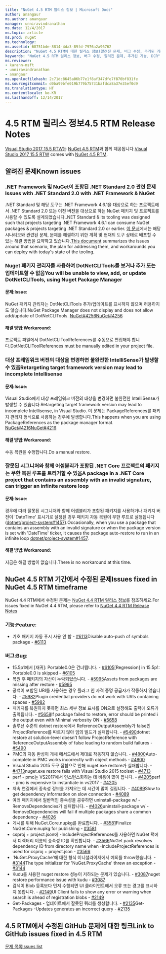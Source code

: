 ```yaml
---
title: "NuGet 4.5 RTM 릴리스 정보 | Microsoft Docs"
author: anangaur
ms.author: anangaur
manager: unniravindranathan
ms.date: 12/4/2017
ms.topic: article
ms.prod: nuget
ms.technology: 
ms.assetid: 68751bde-8814-4da3-89fd-7976a2a96762
description: "NuGet 4.5 RTM에 대한 릴리스 정보(알려진 문제, 버그 수정, 추가된 기능 및 DCR 포함)"
keywords: "NuGet 4.5 RTM 릴리스 정보, 버그 수정, 알려진 문제, 추가된 기능, DCR"
ms.reviewer:
- karann-msft
- unniravindranathan
- anangaur
ms.openlocfilehash: 2c71dc8645a06b77e1f8af347dfe7f870bf831fe
ms.sourcegitcommit: d0ba99bfe019b779b75731bafdca8a37e35ef0d9
ms.translationtype: HT
ms.contentlocale: ko-KR
ms.lasthandoff: 12/14/2017
---
```

# <a name="45-rtm-release-notes"></a><span data-ttu-id="776b3-104">4.5 RTM 릴리스 정보</span><span class="sxs-lookup"><span data-stu-id="776b3-104">4.5 RTM Release Notes</span></span>

<span data-ttu-id="776b3-105">[Visual Studio 2017 15.5 RTW](https://www.visualstudio.com/news/releasenotes/vs2017-relnotes)는 [NuGet 4.5 RTM](https://dist.nuget.org/win-x86-commandline/v4.5.0/nuget.exe)과 함께 제공됩니다.</span><span class="sxs-lookup"><span data-stu-id="776b3-105">[Visual Studio 2017 15.5 RTW](https://www.visualstudio.com/news/releasenotes/vs2017-relnotes) comes with [NuGet 4.5 RTM](https://dist.nuget.org/win-x86-commandline/v4.5.0/nuget.exe).</span></span>

## <a name="known-issues"></a><span data-ttu-id="776b3-106">알려진 문제</span><span class="sxs-lookup"><span data-stu-id="776b3-106">Known issues</span></span>

### <a name="issues-with-net-standard-20-with-net-framework--nuget"></a><span data-ttu-id="776b3-107">.NET Framework 및 NuGet이 포함된 .NET Standard 2.0 관련 문제</span><span class="sxs-lookup"><span data-stu-id="776b3-107">Issues with .NET Standard 2.0 with .NET Framework & NuGet</span></span> 
<span data-ttu-id="776b3-108">.NET Standard 및 해당 도구는 .NET Framework 4.6.1을 대상으로 하는 프로젝트에서 .NET Standard 2.0 또는 이전 버전을 대상으로 하는 NuGet 패키지 및 프로젝트를 사용할 수 있도록 설계되었습니다.</span><span class="sxs-lookup"><span data-stu-id="776b3-108">.NET Standard & its tooling was designed such that projects targeting .NET Framework 4.6.1 can consume NuGet packages & projects targeting .NET Standard 2.0 or earlier.</span></span> <span data-ttu-id="776b3-109">[이 문서](https://github.com/dotnet/standard/issues/481)에서는 해당 시나리오와 관련된 문제, 문제를 해결하기 위한 계획 및 현재의 도구 상태로 배포할 수 있는 해결 방법을 요약하고 있습니다.</span><span class="sxs-lookup"><span data-stu-id="776b3-109">[This document](https://github.com/dotnet/standard/issues/481) summarizes the issues around that scenario, the plan for addressing them, and workarounds you can deploy with today's state of the tooling.</span></span>

### <a name="you-will-be-unable-to-view-add-or-update-dotnetclitools-using-nuget-package-manager"></a><span data-ttu-id="776b3-110">Nuget 패키지 관리자를 사용하여 DotNetCLITools를 보거나 추가 또는 업데이트할 수 없음</span><span class="sxs-lookup"><span data-stu-id="776b3-110">You will be unable to view, add, or update DotNetCLITools, using Nuget Package Manager</span></span>
#### <a name="issue"></a><span data-ttu-id="776b3-111">문제:</span><span class="sxs-lookup"><span data-stu-id="776b3-111">Issue:</span></span>
<span data-ttu-id="776b3-112">NuGet 패키지 관리자는 DotNetCLITools 추가/업데이트를 표시하지 않으며 허용하지도 않습니다.</span><span class="sxs-lookup"><span data-stu-id="776b3-112">NuGet Package Manager does not display and does not allow add/update of DotNetCLITools.</span></span> [<span data-ttu-id="776b3-113">NuGet#4256</span><span class="sxs-lookup"><span data-stu-id="776b3-113">NuGet#4256</span></span>](https://github.com/NuGet/Home/issues/4256)
#### <a name="workaround"></a><span data-ttu-id="776b3-114">해결 방법:</span><span class="sxs-lookup"><span data-stu-id="776b3-114">Workaround:</span></span>
<span data-ttu-id="776b3-115">프로젝트 파일에서 DotNetCLIToolReferences를 수동으로 편집해야 합니다.</span><span class="sxs-lookup"><span data-stu-id="776b3-115">DotNetCLIToolReferences must be manually edited in your project file.</span></span>

### <a name="retargeting-target-framework-version-may-lead-to-incomplete-intellisense"></a><span data-ttu-id="776b3-116">대상 프레임워크 버전의 대상을 변경하면 불완전한 IntelliSense가 발생할 수 있음</span><span class="sxs-lookup"><span data-stu-id="776b3-116">Retargeting target framework version may lead to incomplete Intellisense</span></span>
#### <a name="issue"></a><span data-ttu-id="776b3-117">문제:</span><span class="sxs-lookup"><span data-stu-id="776b3-117">Issue:</span></span>
<span data-ttu-id="776b3-118">Visual Studio에서 대상 프레임워크 버전의 대상을 변경하면 불완전한 IntelliSense가 발생할 수 있습니다.</span><span class="sxs-lookup"><span data-stu-id="776b3-118">Retargeting target framework version may lead to incomplete Intellisense, in Visual Studio.</span></span> <span data-ttu-id="776b3-119">이 문제는 PackageReferences를 패키지 관리자 형식으로 사용하는 경우에 발생합니다.</span><span class="sxs-lookup"><span data-stu-id="776b3-119">This happens when you are using PackageReferences as the package manager format.</span></span> [<span data-ttu-id="776b3-120">NuGet#4216</span><span class="sxs-lookup"><span data-stu-id="776b3-120">NuGet#4216</span></span>](https://github.com/NuGet/Home/issues/4216)
#### <a name="workaround"></a><span data-ttu-id="776b3-121">해결 방법:</span><span class="sxs-lookup"><span data-stu-id="776b3-121">Workaround:</span></span>
<span data-ttu-id="776b3-122">수동 복원을 수행합니다.</span><span class="sxs-lookup"><span data-stu-id="776b3-122">Do a manual restore.</span></span>

### <a name="a-package-in-a-net-core-project-that-contains-an-assembly-with-an-invalid-signature-can-trigger-an-infinite-restore-loop"></a><span data-ttu-id="776b3-123">잘못된 시그니처와 함께 어셈블리가 포함된 .NET Core 프로젝트의 패키지는 무한 복원 루프를 트리거할 수 있음</span><span class="sxs-lookup"><span data-stu-id="776b3-123">A package in a .NET Core project that contains an assembly with an invalid signature, can trigger an infinite restore loop</span></span>
#### <a name="issue"></a><span data-ttu-id="776b3-124">문제:</span><span class="sxs-lookup"><span data-stu-id="776b3-124">Issue:</span></span>
<span data-ttu-id="776b3-125">경우에 따라 잘못된 시그니처와 함께 어셈블리가 포함된 패키지를 사용하거나 패키지 버전이 'DateTime' 표시기로 설정된 경우 패키지 자동 복원이 무한 루프로 실행됩니다([dotnet/project-system#1457](https://github.com/dotnet/project-system/issues/1457)).</span><span class="sxs-lookup"><span data-stu-id="776b3-125">Occasionally, when you use a package that contains an assembly with an invalid signature or when the package version is set with 'DateTime' ticker, it causes the package auto-restore to run in an infinite loop [dotnet/project-system#1457](https://github.com/dotnet/project-system/issues/1457).</span></span>
#### <a name="workaround"></a><span data-ttu-id="776b3-126">해결 방법:</span><span class="sxs-lookup"><span data-stu-id="776b3-126">Workaround:</span></span>
<span data-ttu-id="776b3-127">지금은 해결 방법이 없습니다.</span><span class="sxs-lookup"><span data-stu-id="776b3-127">There is no workaround at this time.</span></span>

## <a name="issues-fixed-in-nuget-45-rtm-timeframe"></a><span data-ttu-id="776b3-128">NuGet 4.5 RTM 기간에서 수정된 문제</span><span class="sxs-lookup"><span data-stu-id="776b3-128">Issues fixed in NuGet 4.5 RTM timeframe</span></span>
<span data-ttu-id="776b3-129">NuGet 4.4 RTM에서 수정된 문제는 [NuGet 4.4 RTM 릴리스 정보](../release-notes/nuget-4.4-RTM.md)를 참조하세요.</span><span class="sxs-lookup"><span data-stu-id="776b3-129">For issues fixed in NuGet 4.4 RTM, please refer to [NuGet 4.4 RTM Release Notes](../release-notes/nuget-4.4-RTM.md)</span></span> 

### <a name="feature"></a><span data-ttu-id="776b3-130">기능:</span><span class="sxs-lookup"><span data-stu-id="776b3-130">Feature:</span></span>
* <span data-ttu-id="776b3-131">기호 패키지 자동 푸시 사용 안 함 - [#6113](https://github.com/NuGet/Home/issues/6113)</span><span class="sxs-lookup"><span data-stu-id="776b3-131">Disable auto-push of symbols package - [#6113](https://github.com/NuGet/Home/issues/6113)</span></span>

### <a name="bug"></a><span data-ttu-id="776b3-132">버그:</span><span class="sxs-lookup"><span data-stu-id="776b3-132">Bug:</span></span>
* <span data-ttu-id="776b3-133">15.5p1에서 [재귀]: Portable0.0은 건너뜁니다. - [#6105](https://github.com/NuGet/Home/issues/6105)</span><span class="sxs-lookup"><span data-stu-id="776b3-133">[Regression] in 15.5p1: Portable0.0 is skipped - [#6105](https://github.com/NuGet/Home/issues/6105)</span></span>
* <span data-ttu-id="776b3-134">복원 후 패키지의 자산이 누락되었습니다. - [#5995](https://github.com/NuGet/Home/issues/5995)</span><span class="sxs-lookup"><span data-stu-id="776b3-134">Assets from packages are missing after restore - [#5995](https://github.com/NuGet/Home/issues/5995)</span></span>
* <span data-ttu-id="776b3-135">공백이 포함된 URI를 사용하는 경우 플러그 인 자격 증명 공급자가 작동하지 않습니다. - [#5982](https://github.com/NuGet/Home/issues/5982)</span><span class="sxs-lookup"><span data-stu-id="776b3-135">Plugin credential providers do not work with URIs containing spaces - [#5982](https://github.com/NuGet/Home/issues/5982)</span></span>
* <span data-ttu-id="776b3-136">패키지를 복원하지 못하면 최소 세부 정보 표시를 ON으로 설정해도 출력에 오류가 출력됩니다. - [#5658](https://github.com/NuGet/Home/issues/5658)</span><span class="sxs-lookup"><span data-stu-id="776b3-136">If package failed to restore, error should be printed i the output even with Minimal verbosity ON - [#5658](https://github.com/NuGet/Home/issues/5658)</span></span>
* <span data-ttu-id="776b3-137">솔루션 수준의 dotnet restore에서 ReferenceOutputAssembly가 false인 ProjectReference를 따르지 않아 임의 빌드가 실패합니다. - [#5490](https://github.com/NuGet/Home/issues/5490)</span><span class="sxs-lookup"><span data-stu-id="776b3-137">dotnet restore at solution-level doesn't follow ProjectReference with ReferenceOutputAssembly of false leading to random build failures - [#5490](https://github.com/NuGet/Home/issues/5490)</span></span>
* <span data-ttu-id="776b3-138">PMC의 자동 완성이 개체 메서드에서 제대로 작동하지 않습니다. - [#4800](https://github.com/NuGet/Home/issues/4800)</span><span class="sxs-lookup"><span data-stu-id="776b3-138">Auto-complete in PMC works incorrectly with object methods - [#4800](https://github.com/NuGet/Home/issues/4800)</span></span>
* <span data-ttu-id="776b3-139">Visual Studio 2015 도구 집합으로 인해 nuget.exe restore가 실패합니다. - [#4713](https://github.com/NuGet/Home/issues/4713)</span><span class="sxs-lookup"><span data-stu-id="776b3-139">nuget.exe restore fails with Visual Studio 2015 toolset - [#4713](https://github.com/NuGet/Home/issues/4713)</span></span>
* <span data-ttu-id="776b3-140">perf - pmc는 VS2017에서 인스턴스화하는 데 비용이 많이 듭니다. - [#4205](https://github.com/NuGet/Home/issues/4205)</span><span class="sxs-lookup"><span data-stu-id="776b3-140">perf - pmc is expensive to instantiate in vs2017 - [#4205](https://github.com/NuGet/Home/issues/4205)</span></span>
* <span data-ttu-id="776b3-141">저속 연결에서 종속성 정보를 가져오는 데 시간이 많이 걸립니다. - [#4089](https://github.com/NuGet/Home/issues/4089)</span><span class="sxs-lookup"><span data-stu-id="776b3-141">Slow to get dependency information on slow connection - [#4089](https://github.com/NuGet/Home/issues/4089)</span></span>
* <span data-ttu-id="776b3-142">여러 패키지에서 일반적인 종속성을 공유하면 uninstall-package w/ -RemoveDependencies가 실패합니다. - [#4026](https://github.com/NuGet/Home/issues/4026)</span><span class="sxs-lookup"><span data-stu-id="776b3-142">uninstall-package w/ -RemoveDependencies will fail if multiple packages share a common dependency - [#4026](https://github.com/NuGet/Home/issues/4026)</span></span>
* <span data-ttu-id="776b3-143">게시를 위해 NuGet.Core.nupkg를 완료합니다. - [#3581](https://github.com/NuGet/Home/issues/3581)</span><span class="sxs-lookup"><span data-stu-id="776b3-143">Finalize NuGet.Core.nupkg for publishing - [#3581](https://github.com/NuGet/Home/issues/3581)</span></span>
* <span data-ttu-id="776b3-144">csproj + project.json에 -IncludeProjectReferences를 사용하면 NuGet 팩에서 디렉터리 이름의 종속성 ID를 확인합니다. - [#3566](https://github.com/NuGet/Home/issues/3566)</span><span class="sxs-lookup"><span data-stu-id="776b3-144">NuGet pack resolves dependency ID from directory name when -IncludeProjectReferences is used for csproj + project.json - [#3566](https://github.com/NuGet/Home/issues/3566)</span></span>
* <span data-ttu-id="776b3-145">'NuGet.ProxyCache'에 대한 형식 이니셜라이저에서 예외를 throw했습니다. - [#3144](https://github.com/NuGet/Home/issues/3144)</span><span class="sxs-lookup"><span data-stu-id="776b3-145">The type initializer for 'NuGet.ProxyCache' threw an exception - [#3144](https://github.com/NuGet/Home/issues/3144)</span></span>
* <span data-ttu-id="776b3-146">Kudu를 사용한 nuget restore 성능이 저하되는 문제가 있습니다. - [#3087](https://github.com/NuGet/Home/issues/3087)</span><span class="sxs-lookup"><span data-stu-id="776b3-146">nuget restore performance issue with kudu - [#3087](https://github.com/NuGet/Home/issues/3087)</span></span>
* <span data-ttu-id="776b3-147">검색이 Blob 등록보다 먼저 수행되면 UI 클라이언트에서 오류 또는 경고를 표시하지 못합니다. - [#2149](https://github.com/NuGet/Home/issues/2149)</span><span class="sxs-lookup"><span data-stu-id="776b3-147">UI Client fails to show any error or warning when search is ahead of registration blobs - [#2149](https://github.com/NuGet/Home/issues/2149)</span></span>
* <span data-ttu-id="776b3-148">Get-Packages - 업데이트에서 잘못된 쿼리를 생성합니다. - [#2135](https://github.com/NuGet/Home/issues/2135)</span><span class="sxs-lookup"><span data-stu-id="776b3-148">Get-Packages -Updates generates an incorrect query - [#2135](https://github.com/NuGet/Home/issues/2135)</span></span>


## <a name="link-to-github-issues-fixed-in-45-rtm"></a><span data-ttu-id="776b3-149">4.5 RTM에서 수정된 GitHub 문제에 대한 링크</span><span class="sxs-lookup"><span data-stu-id="776b3-149">Link to GitHub issues fixed in 4.5 RTM</span></span>

[<span data-ttu-id="776b3-150">문제 목록</span><span class="sxs-lookup"><span data-stu-id="776b3-150">Issues list</span></span>](https://github.com/NuGet/Home/issues?q=is%3Aissue+milestone%3A4.5+is%3Aclosed)
